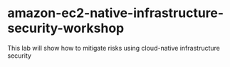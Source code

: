 # amazon-ec2-native-infrastructure-security-workshop
This lab will show how to mitigate risks using cloud-native infrastructure security

